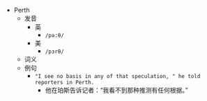 - Perth
  - 发音
    - 英
      - `/pə:θ/`
    - 美
      - `/pɜrθ/`
  - 词义
  - 例句
    - `"I see no basis in any of that speculation, " he told reporters in Perth.`
      - 他在珀斯告诉记者：“我看不到那种推测有任何根据。”

